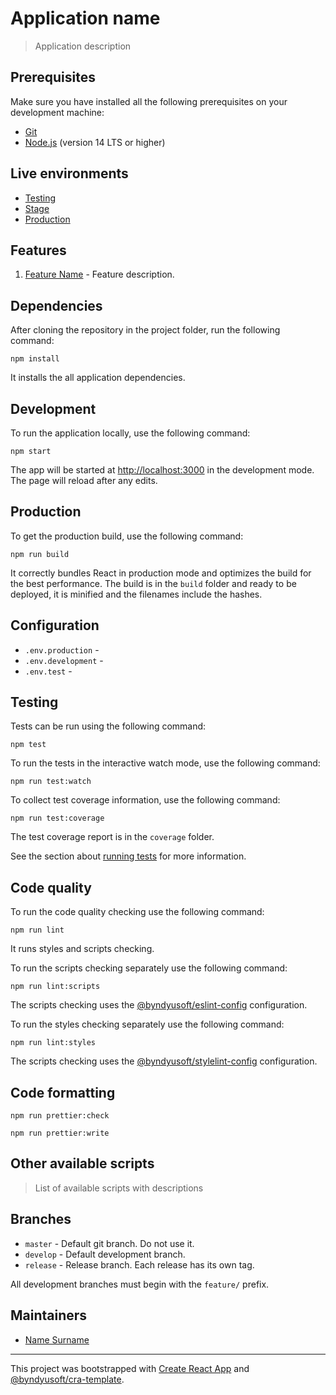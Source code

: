 # Application name

> Application description

## Prerequisites

Make sure you have installed all the following prerequisites on your development machine:

- [Git](https://git-scm.com)
- [Node.js](https://nodejs.org) (version 14 LTS or higher)

## Live environments

- [Testing](https://testing.env)
- [Stage](https://stage.env)
- [Production](https://production.env)

## Features

1. [Feature Name](path/to/feature/folder) - Feature description.

## Dependencies

After cloning the repository in the project folder, run the following command:

```
npm install
```

It installs the all application dependencies.

## Development

To run the application locally, use the following command:

```
npm start
```

The app will be started at [http://localhost:3000](http://localhost:3000) in the development mode.
The page will reload after any edits.

## Production

To get the production build, use the following command:

```
npm run build
```

It correctly bundles React in production mode and optimizes the build for the best performance.
The build is in the `build` folder and ready to be deployed, it is minified and the filenames include the hashes.

## Configuration

- `.env.production` -
- `.env.development` -
- `.env.test` -

## Testing

Tests can be run using the following command:

```
npm test
```

To run the tests in the interactive watch mode, use the following command:

```
npm run test:watch
```

To collect test coverage information, use the following command:

```
npm run test:coverage
```

The test coverage report is in the `coverage` folder.

See the section about [running tests](https://facebook.github.io/create-react-app/docs/running-tests) for more information.

## Code quality

To run the code quality checking use the following command:

```
npm run lint
```

It runs styles and scripts checking.

To run the scripts checking separately use the following command:

```
npm run lint:scripts
```

The scripts checking uses the [@byndyusoft/eslint-config](https://www.npmjs.com/package/@byndyusoft/eslint-config) configuration.

To run the styles checking separately use the following command:

```
npm run lint:styles
```

The scripts checking uses the [@byndyusoft/stylelint-config](https://www.npmjs.com/package/@byndyusoft/stylelint-config) configuration.

## Code formatting

```
npm run prettier:check
```

```
npm run prettier:write
```

## Other available scripts

> List of available scripts with descriptions

## Branches

- `master` - Default git branch. Do not use it.
- `develop` - Default development branch.
- `release` - Release branch. Each release has its own tag.

All development branches must begin with the `feature/` prefix.

## Maintainers

- [Name Surname](mailto:surname@email.com)

---
This project was bootstrapped with [Create React App](https://github.com/facebook/create-react-app) and [@byndyusoft/cra-template](https://www.npmjs.com/package/@byndyusoft/cra-template).

